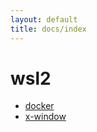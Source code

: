 ```yaml
---
layout: default
title: docs/index
---
```


# wsl2

- [docker](docker.html)
- [x-window](x-window.html)
